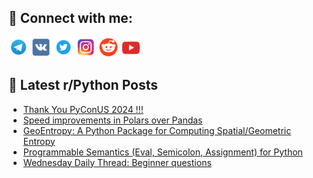 ## 🔎 Connect with me:
[<img src="https://github.com/bullbesh/bullbesh/blob/main/images/Telegram.png" width="32" height="32" />](https://t.me/bullbesh)
[<img src="https://github.com/bullbesh/bullbesh/blob/main/images/VK.png" width="32" height="32" />](https://vk.com/bullbesh)
[<img src="https://github.com/bullbesh/bullbesh/blob/main/images/Twitter.png" width="32" height="32" />](https://twitter.com/bullbesh1)
[<img src="https://github.com/bullbesh/bullbesh/blob/main/images/Instagram.png" width="32" height="32" />](https://www.instagram.com/bullbesh)
[<img src="https://github.com/bullbesh/bullbesh/blob/main/images/Reddit.png" width="32" height="32" />](https://www.reddit.com/user/bullbesh)
[<img src="https://github.com/bullbesh/bullbesh/blob/main/images/YouTube.png" width="32" height="32" />](https://www.youtube.com/channel/UCtfjRs6uzgq5mfm8S06WTcg)

## 📕 Latest r/Python Posts
<!-- BLOG-POST-LIST:START -->
- [Thank You PyConUS 2024 !!!](https://www.reddit.com/r/Python/comments/1cyceoq/thank_you_pyconus_2024/)
- [Speed improvements in Polars over Pandas](https://www.reddit.com/r/Python/comments/1cy9vpt/speed_improvements_in_polars_over_pandas/)
- [GeoEntropy: A Python Package for Computing Spatial/Geometric Entropy](https://www.reddit.com/r/Python/comments/1cxyvn2/geoentropy_a_python_package_for_computing/)
- [Programmable Semantics &lpar;Eval, Semicolon, Assignment&rpar; for Python](https://www.reddit.com/r/Python/comments/1cxp7qe/programmable_semantics_eval_semicolon_assignment/)
- [Wednesday Daily Thread: Beginner questions](https://www.reddit.com/r/Python/comments/1cxmpeo/wednesday_daily_thread_beginner_questions/)
<!-- BLOG-POST-LIST:END -->
